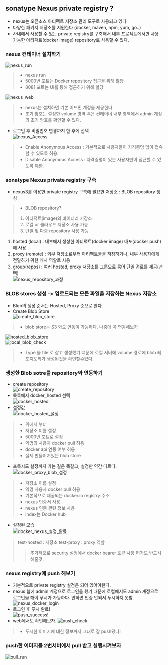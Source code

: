 ## sonatype Nexus private registry ?
- nexus는 오픈소스 아티팩트 저장소 관리 도구로 사용되고 있다 
- 다양한 패키지 저장소를 지원한다 (docker, maven, npm, yum, go..)
- 사내에서 사용할 수 있는 private registry를 구축해서 내부 프로젝트에서만 사용 가능한 아티팩트(docker image) repository로 사용할 수 있다.

### nexus 컨테이너 설치하기
![nexus_run](img/nexus_run.png)    
> - nexus run 
> - 5000번 포트는 Docker repository 접근을 위해 할당
> - 8081 포트는 UI를 통해 접근하기 위해 할당

![nexus_web](img/nexus_web.png)    
> - nexus는 설치하면 기본 어드민 계정을 제공한다
> - 초기 암호는 설정한 volume 영역 혹은 컨테이너 내부 영역에서 admin 계정의 초기 암호를 확인할 수 있다.

- 로그인 후 비밀번호 변경까지 한 후에 선택  
![nexus_Access](img/nexus_Access.png)  
> - Enable Anonymous Access : 기본적으로 사용자들이 자격증명 없이 접속할 수 있도록 허용.
> - Disable Anonymous Access : 자격증명이 있는 사용자만이 접근할 수 있도록 제한.

### sonatype Nexus private registry 구축
- nexus3를 이용한 private registry 구축에 필요한 저장소 : BLOB repository 생성
> - BLOB repository? 
> 1. 아티팩트(image)의 바이너리 저장소
> 2. 로컬 or 클라우드 저장소 사용 가능
> 3. 단일 및 다중 repository 사용 가능
1. hosted (local) : 내부에서 생성한 아티팩트(docker image) 배포(docker push) 에 사용
2. proxy (remote) : 외부 저장소로부터 아티팩트들을 저장하거나, 내부 사용자에게 전달하기 위한 캐시 역할로 사용
3. group(repos) : 여러 hosted, proxy 저장소를 그룹으로 묶어 단일 경로를 제공(선택)  
![nexus_repository_과정](img/nexus_repository_과정.png)    

### BLOB stores 생성 -> 업로드되는 모든 파일을 저장하는 Nexus 저장소
- Blob의 생성 순서는 Hosted, Proxy 순으로 한다.
- Create Blob Store  
![create_blob_store](img/create_blob_store.png)     
> - blob store는 S3 와도 연동이 가능하다. 나중에 꼭 연동해보자

![hosted_blob_store](img/hosted_blob_store.png)   
![local_blob_check](img/local_blob_check.png)    
> - Type 을 file 로 잡고 생성했기 떄문에 로컬 서버에 volume 경로에 blob 레포지토리가 생성된것을 확인할수있다.  

### 생성한 Blob sotre를 repository와 연동하기
- create repository  
![create_repository](img/create_repository.png)    
- 목록에서 docker_hosted 선택  
![docker_hosted](img/docker_hosted.png)    
- 설정값  
![docker_hosted_설정](img/docker_hosted_config.png)       
> - 위에서 부터 
> - 저장소 이름 설정
> - 5000번 포트로 설정
> - 익명의 사용자 docker pull 허용
> - docker api 연동 여부 허용
> - 실제 만들어져있는 blob store
- 프록시도 설정까지 가는 길은 똑같고, 설정만 약간 다르다.  
![docker_proxy_blob_설정](img/docker_proxy_blob_설정.png)    
> - 저장소 이름 설정
> - 익명 사용자 docker pull 허용
> - 기본적으로 제공되는 docker.io registry 주소
> - nexus 인증서 사용
> - nexus 인증 관련 정보 사용
> - index는 Docker hub
- 설정된 모습  
![docker_nexus_설정_완료](img/docker_nexus_설정_완료.png)  
> test-hosted : 저장소
> test-proxy : proxy 역할
> > 추가적으로 security 설정에서 docker bearer 토큰 사용 허가도 반드시 해줄것.

### nexus registry에 push 해보기
- 기본적으로 private registry 설정은 되어 있어야한다.
- nexus 웹에 admin 계정으로 로그인을 했기 때문에 로컬에서도 admin 계정으로 로그인을 해야 푸시가 가능하다. 안하면 인증 안되서 푸시하지 못함
![nexus_docker_login](img/nexus_docker_login.png)   
- 로그인 후 푸시 완료!  
![push_success!](../docker_file/img/push_success!.png)    
- web에서도 확인해보자.
![push_check](../docker_file/img/push_check.png)  
> - 푸시한 이미지에 대한 정보까지 그대로 잘 push됐다!

### push한 이미지를 2번서버에서 pull 받고 실행시켜보자
![pull_run](../docker_file/img/pull_run.png)   
